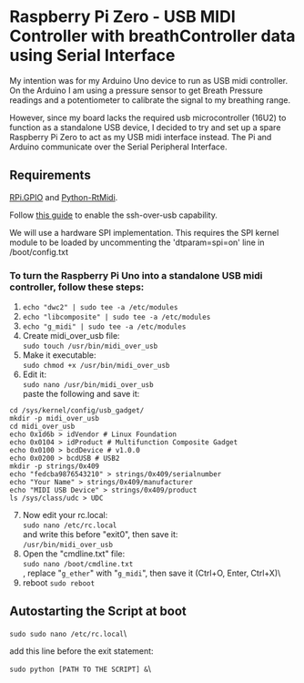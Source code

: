 
# Raspberry Pi Zero - USB MIDI Controller with breathController data using Serial Interface

My intention was for my Arduino Uno device to run as USB midi controller. On the Arduino I am using a pressure sensor to get Breath Pressure readings and a potentiometer to calibrate the signal to my breathing range.

However, since my board lacks the required usb microcontroller (16U2) to function as a standalone USB device, I decided to try and set up a spare Raspberry Pi Zero to act as my USB midi interface instead. The Pi and Arduino communicate over the Serial Peripheral Interface. 


## Requirements

[RPi.GPIO](https://pypi.org/project/RPi.GPIO/) and [Python-RtMidi](https://pypi.org/project/python-rtmidi/).

Follow [this guide](https://blog.gbaman.info/?p=791) to enable the ssh-over-usb capability. 

We will use a hardware SPI implementation. This requires the SPI kernel module to be loaded by uncommenting the 'dtparam=spi=on' line in /boot/config.txt


### To turn the Raspberry Pi Uno into a standalone USB midi controller, follow these steps: 


1. `echo "dwc2" | sudo tee -a /etc/modules`
2. `echo "libcomposite" | sudo tee -a /etc/modules`
3. `echo "g_midi" | sudo tee -a /etc/modules`
4. Create midi_over_usb file:\
`sudo touch /usr/bin/midi_over_usb`
5. Make it executable:\
`sudo chmod +x /usr/bin/midi_over_usb`
6. Edit it:\
`sudo nano /usr/bin/midi_over_usb`\
paste the following and save it:
```
cd /sys/kernel/config/usb_gadget/
mkdir -p midi_over_usb
cd midi_over_usb
echo 0x1d6b > idVendor # Linux Foundation
echo 0x0104 > idProduct # Multifunction Composite Gadget
echo 0x0100 > bcdDevice # v1.0.0
echo 0x0200 > bcdUSB # USB2
mkdir -p strings/0x409
echo "fedcba9876543210" > strings/0x409/serialnumber
echo "Your Name" > strings/0x409/manufacturer
echo "MIDI USB Device" > strings/0x409/product
ls /sys/class/udc > UDC
```
7. Now edit your rc.local:\
`sudo nano /etc/rc.local`\
and write this before "exit0", then save it:\
`/usr/bin/midi_over_usb`
8. Open the "cmdline.txt" file:\
`sudo nano /boot/cmdline.txt`\
, replace "`g_ether`" with "`g_midi`", then save it (Ctrl+O, Enter, Ctrl+X)\
9. reboot
`sudo reboot`

## Autostarting the Script at boot

`sudo sudo nano /etc/rc.local`\

add this line before the exit statement:

`sudo python [PATH TO THE SCRIPT] &`\





